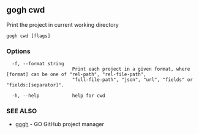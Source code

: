 ## gogh cwd

Print the project in current working directory

```
gogh cwd [flags]
```

### Options

```
  -f, --format string   
                        Print each project in a given format, where [format] can be one of "rel-path", "rel-file-path",
                        "full-file-path", "json", "url", "fields" or "fields:[separator]".
                        
  -h, --help            help for cwd
```

### SEE ALSO

* [gogh](gogh.md)	 - GO GitHub project manager

